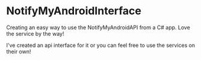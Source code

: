 NotifyMyAndroidInterface
========================

Creating an easy way to use the NotifyMyAndroidAPI from a C# app.  Love the service by the way!

I've created an api interface for it or you can feel free to use the services on their own!
